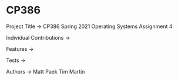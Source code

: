 # CP386


Project Title -> CP386 Spring 2021 Operating Systems Assignment 4

Individual Contributions ->

Features ->

Tests ->

Authors ->
Matt Paek
Tim Martin 


